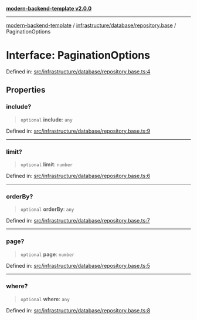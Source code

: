 [**modern-backend-template v2.0.0**](../../../../README.md)

***

[modern-backend-template](../../../../modules.md) / [infrastructure/database/repository.base](../README.md) / PaginationOptions

# Interface: PaginationOptions

Defined in: [src/infrastructure/database/repository.base.ts:4](https://github.com/maemreyo/saas-4cus-nodejs/blob/2a5b3f3aa11335dfa561e80e1feabb8e6084261e/src/infrastructure/database/repository.base.ts#L4)

## Properties

### include?

> `optional` **include**: `any`

Defined in: [src/infrastructure/database/repository.base.ts:9](https://github.com/maemreyo/saas-4cus-nodejs/blob/2a5b3f3aa11335dfa561e80e1feabb8e6084261e/src/infrastructure/database/repository.base.ts#L9)

***

### limit?

> `optional` **limit**: `number`

Defined in: [src/infrastructure/database/repository.base.ts:6](https://github.com/maemreyo/saas-4cus-nodejs/blob/2a5b3f3aa11335dfa561e80e1feabb8e6084261e/src/infrastructure/database/repository.base.ts#L6)

***

### orderBy?

> `optional` **orderBy**: `any`

Defined in: [src/infrastructure/database/repository.base.ts:7](https://github.com/maemreyo/saas-4cus-nodejs/blob/2a5b3f3aa11335dfa561e80e1feabb8e6084261e/src/infrastructure/database/repository.base.ts#L7)

***

### page?

> `optional` **page**: `number`

Defined in: [src/infrastructure/database/repository.base.ts:5](https://github.com/maemreyo/saas-4cus-nodejs/blob/2a5b3f3aa11335dfa561e80e1feabb8e6084261e/src/infrastructure/database/repository.base.ts#L5)

***

### where?

> `optional` **where**: `any`

Defined in: [src/infrastructure/database/repository.base.ts:8](https://github.com/maemreyo/saas-4cus-nodejs/blob/2a5b3f3aa11335dfa561e80e1feabb8e6084261e/src/infrastructure/database/repository.base.ts#L8)
